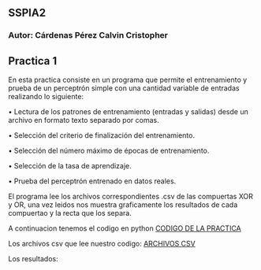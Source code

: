 ## SSPIA2
### Autor: Cárdenas Pérez Calvin Cristopher

## Practica 1
En esta practica consiste en un programa que permite el entrenamiento y prueba de un perceptrón simple con una cantidad variable de entradas realizando lo siguiente:

• Lectura de los patrones de entrenamiento (entradas y salidas) desde un archivo en formato
texto separado por comas.

• Selección del criterio de finalización del entrenamiento.

• Selección del número máximo de épocas de entrenamiento.

• Selección de la tasa de aprendizaje.

• Prueba del perceptrón entrenado en datos reales.

El programa lee los archivos correspondientes .csv de las compuertas XOR y OR, una vez leidos nos muestra graficamente los resultados de cada compuertao y la recta que los separa.

A continuacion tenemos el codigo en python
[CODIGO DE LA PRACTICA](https://github.com/KelvinD10S/SSPIA2/blob/master/PracticeNo1.py#hash)

Los archivos csv que lee nuestro codigo:
[ARCHIVOS CSV](https://github.com/KelvinD10S/SSPIA2/blob/tree/master/ArchivosCSV#hash)

Los resultados:
